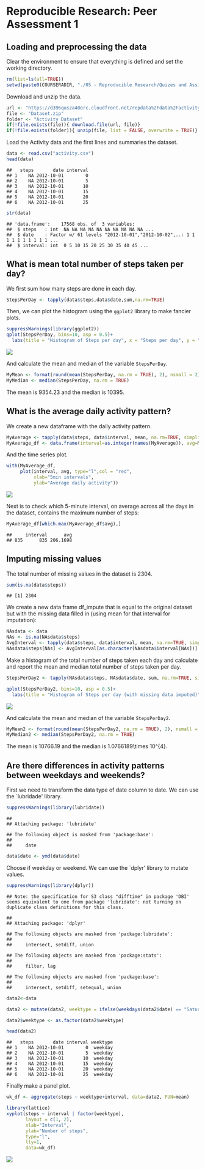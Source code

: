 # Reproducible Research: Peer Assessment 1


## Loading and preprocessing the data

Clear the environment to ensure that everything is defined and set the working
directory.


```r
rm(list=ls(all=TRUE))
setwd(paste0(COURSERADIR, "./05 - Reproducible Research/Quizes and Assigments"))
```

Download and unzip the data.


```r
url <- "https://d396qusza40orc.cloudfront.net/repdata%2Fdata%2Factivity.zip" 
file <- "Dataset.zip"
folder <- "Activity Dataset"
if(!file.exists(file)){ download.file(url, file)} 
if(!file.exists(folder)){ unzip(file, list = FALSE, overwrite = TRUE)} 
```

Load the Activity data and the first lines and summaries the dataset.


```r
data <- read.csv("activity.csv")
head(data)
```

```
##   steps       date interval
## 1    NA 2012-10-01        0
## 2    NA 2012-10-01        5
## 3    NA 2012-10-01       10
## 4    NA 2012-10-01       15
## 5    NA 2012-10-01       20
## 6    NA 2012-10-01       25
```

```r
str(data)
```

```
## 'data.frame':	17568 obs. of  3 variables:
##  $ steps   : int  NA NA NA NA NA NA NA NA NA NA ...
##  $ date    : Factor w/ 61 levels "2012-10-01","2012-10-02",..: 1 1 1 1 1 1 1 1 1 1 ...
##  $ interval: int  0 5 10 15 20 25 30 35 40 45 ...
```


## What is mean total number of steps taken per day?

We first sum how many steps are done in each day.


```r
StepsPerDay <- tapply(data$steps,data$date,sum,na.rm=TRUE)
```

Then, we can plot the histogram using the `ggplot2` library to make fancier plots.


```r
suppressWarnings(library(ggplot2))
qplot(StepsPerDay, bins=10, asp = 0.5)+
  labs(title = "Histogram of Steps per day", x = "Steps per day", y = "Frequency")
```

![](ASJ_Assignment_1_files/figure-html/unnamed-chunk-5-1.png)<!-- -->

And calculate the mean and median of the variable `StepsPerDay`.


```r
MyMean <- format(round(mean(StepsPerDay, na.rm = TRUE), 2), nsmall = 2)
MyMedian <- median(StepsPerDay, na.rm = TRUE)
```

The mean is 9354.23 and the median is 10395.


## What is the average daily activity pattern?

We create a new dataframe with the daily activity pattern.


```r
MyAverage <- tapply(data$steps, data$interval, mean, na.rm=TRUE, simplify=T)
MyAverage_df <- data.frame(interval=as.integer(names(MyAverage)), avg=MyAverage)
```

And the time series plot.


```r
with(MyAverage_df,
     plot(interval, avg, type="l",col = "red",
          xlab="5min intervals",
          ylab="Average daily activity"))
```

![](ASJ_Assignment_1_files/figure-html/unnamed-chunk-8-1.png)<!-- -->

Next is to check which 5-minute interval, on average across all the days in the dataset, contains the maximum number of steps:


```r
MyAverage_df[which.max(MyAverage_df$avg),]
```

```
##     interval      avg
## 835      835 206.1698
```



## Imputing missing values

The total number of missing values in the dataset is 2304.


```r
sum(is.na(data$steps))
```

```
## [1] 2304
```

We create a new data frame df_impute that is equal to the original dataset but with the missing data filled in (using mean for that interval for imputation):


```r
NAsdata <- data
NAs <- is.na(NAsdata$steps)
AvgInterval <- tapply(data$steps, data$interval, mean, na.rm=TRUE, simplify=T)
NAsdata$steps[NAs] <- AvgInterval[as.character(NAsdata$interval[NAs])]
```

Make a histogram of the total number of steps taken each day and calculate and report the mean and median total number of steps taken per day.


```r
StepsPerDay2 <- tapply(NAsdata$steps, NAsdata$date, sum, na.rm=TRUE, simplify=T)

qplot(StepsPerDay2, bins=10, asp = 0.5)+
  labs(title = "Histogram of Steps per day (with missing data imputed)", x = "Steps per day", y = "Frequency")
```

![](ASJ_Assignment_1_files/figure-html/unnamed-chunk-12-1.png)<!-- -->

And calculate the mean and median of the variable `StepsPerDay2`.


```r
MyMean2 <- format(round(mean(StepsPerDay2, na.rm = TRUE), 2), nsmall = 2)
MyMedian2 <- median(StepsPerDay2, na.rm = TRUE)
```

The mean is 10766.19 and the median is 1.0766189\times 10^{4}.

## Are there differences in activity patterns between weekdays and weekends?

First we need to transform the data type of date column to date. We can use the
`lubridade' library.


```r
suppressWarnings(library(lubridate))
```

```
## 
## Attaching package: 'lubridate'
```

```
## The following object is masked from 'package:base':
## 
##     date
```

```r
data$date <- ymd(data$date)
```
 
Choose if weekday or weekend. We can use the `dplyr' library to mutate values.


```r
suppressWarnings(library(dplyr))
```

```
## Note: the specification for S3 class "difftime" in package 'DBI' seems equivalent to one from package 'lubridate': not turning on duplicate class definitions for this class.
```

```
## 
## Attaching package: 'dplyr'
```

```
## The following objects are masked from 'package:lubridate':
## 
##     intersect, setdiff, union
```

```
## The following objects are masked from 'package:stats':
## 
##     filter, lag
```

```
## The following objects are masked from 'package:base':
## 
##     intersect, setdiff, setequal, union
```

```r
data2<-data

data2 <- mutate(data2, weektype = ifelse(weekdays(data2$date) == "Saturday" | weekdays(data2$date) == "Sunday", "weekend", "weekday"))

data2$weektype <- as.factor(data2$weektype)

head(data2)
```

```
##   steps       date interval weektype
## 1    NA 2012-10-01        0  weekday
## 2    NA 2012-10-01        5  weekday
## 3    NA 2012-10-01       10  weekday
## 4    NA 2012-10-01       15  weekday
## 5    NA 2012-10-01       20  weekday
## 6    NA 2012-10-01       25  weekday
```

Finally make a panel plot.


```r
wk_df <- aggregate(steps ~ weektype+interval, data=data2, FUN=mean)

library(lattice)
xyplot(steps ~ interval | factor(weektype),
       layout = c(1, 2),
       xlab="Interval",
       ylab="Number of steps",
       type="l",
       lty=1,
       data=wk_df)
```

![](ASJ_Assignment_1_files/figure-html/unnamed-chunk-16-1.png)<!-- -->
